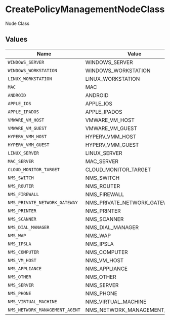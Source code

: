 # CreatePolicyManagementNodeClass

Node Class


## Values

| Name                           | Value                          |
| ------------------------------ | ------------------------------ |
| `WINDOWS_SERVER`               | WINDOWS_SERVER                 |
| `WINDOWS_WORKSTATION`          | WINDOWS_WORKSTATION            |
| `LINUX_WORKSTATION`            | LINUX_WORKSTATION              |
| `MAC`                          | MAC                            |
| `ANDROID`                      | ANDROID                        |
| `APPLE_IOS`                    | APPLE_IOS                      |
| `APPLE_IPADOS`                 | APPLE_IPADOS                   |
| `VMWARE_VM_HOST`               | VMWARE_VM_HOST                 |
| `VMWARE_VM_GUEST`              | VMWARE_VM_GUEST                |
| `HYPERV_VMM_HOST`              | HYPERV_VMM_HOST                |
| `HYPERV_VMM_GUEST`             | HYPERV_VMM_GUEST               |
| `LINUX_SERVER`                 | LINUX_SERVER                   |
| `MAC_SERVER`                   | MAC_SERVER                     |
| `CLOUD_MONITOR_TARGET`         | CLOUD_MONITOR_TARGET           |
| `NMS_SWITCH`                   | NMS_SWITCH                     |
| `NMS_ROUTER`                   | NMS_ROUTER                     |
| `NMS_FIREWALL`                 | NMS_FIREWALL                   |
| `NMS_PRIVATE_NETWORK_GATEWAY`  | NMS_PRIVATE_NETWORK_GATEWAY    |
| `NMS_PRINTER`                  | NMS_PRINTER                    |
| `NMS_SCANNER`                  | NMS_SCANNER                    |
| `NMS_DIAL_MANAGER`             | NMS_DIAL_MANAGER               |
| `NMS_WAP`                      | NMS_WAP                        |
| `NMS_IPSLA`                    | NMS_IPSLA                      |
| `NMS_COMPUTER`                 | NMS_COMPUTER                   |
| `NMS_VM_HOST`                  | NMS_VM_HOST                    |
| `NMS_APPLIANCE`                | NMS_APPLIANCE                  |
| `NMS_OTHER`                    | NMS_OTHER                      |
| `NMS_SERVER`                   | NMS_SERVER                     |
| `NMS_PHONE`                    | NMS_PHONE                      |
| `NMS_VIRTUAL_MACHINE`          | NMS_VIRTUAL_MACHINE            |
| `NMS_NETWORK_MANAGEMENT_AGENT` | NMS_NETWORK_MANAGEMENT_AGENT   |
